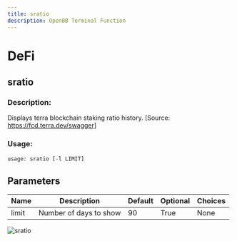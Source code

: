 ```yaml
---
title: sratio
description: OpenBB Terminal Function
---
```


# DeFi

## sratio

### Description: 

Displays terra blockchain staking ratio history. [Source: https://fcd.terra.dev/swagger]

### Usage: 
```python
usage: sratio [-l LIMIT]
```

## Parameters

| Name | Description | Default | Optional | Choices |
| ---- | ----------- | ------- | -------- | ------- |
| limit | Number of days to show | 90 | True | None |


![sratio](https://user-images.githubusercontent.com/46355364/154053989-81ffd06a-db35-402b-ac27-4a5ae17158bf.png)

